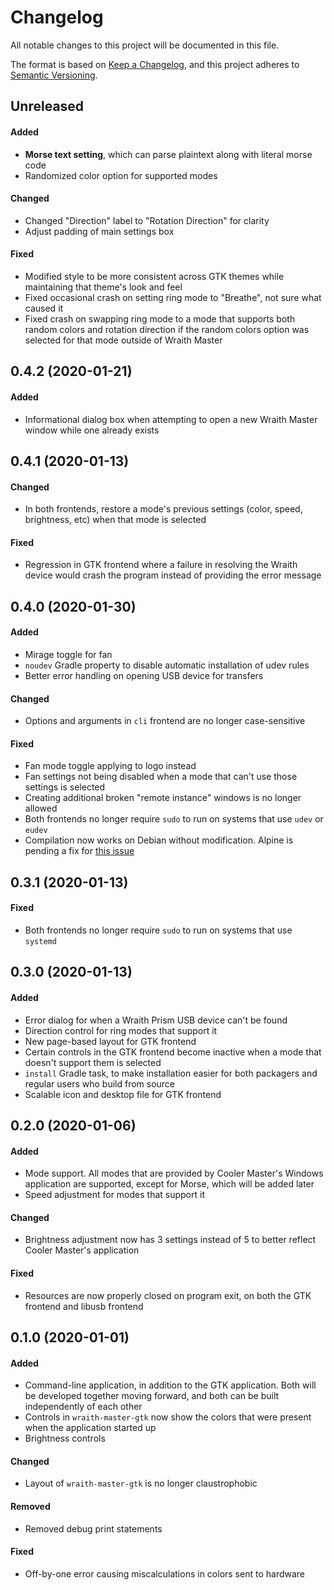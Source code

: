 # Changelog
All notable changes to this project will be documented in this file.

The format is based on [Keep a Changelog](https://keepachangelog.com/en/1.0.0/),
and this project adheres to [Semantic Versioning](https://semver.org/spec/v2.0.0.html).

## Unreleased

#### Added 
- **Morse text setting**, which can parse plaintext along with literal morse code
- Randomized color option for supported modes

#### Changed 
- Changed "Direction" label to "Rotation Direction" for clarity
- Adjust padding of main settings box

#### Fixed 
- Modified style to be more consistent across GTK themes while maintaining that theme's look and feel
- Fixed occasional crash on setting ring mode to "Breathe", not sure what caused it
- Fixed crash on swapping ring mode to a mode that supports both random colors and rotation direction if the random colors option was selected for that mode outside of Wraith Master

## 0.4.2 (2020-01-21)

#### Added 
- Informational dialog box when attempting to open a new Wraith Master window while one already exists

## 0.4.1 (2020-01-13)

#### Changed 
- In both frontends, restore a mode's previous settings (color, speed, brightness, etc) when that mode is selected

#### Fixed 
- Regression in GTK frontend where a failure in resolving the Wraith device would crash the program instead of providing the error message

## 0.4.0 (2020-01-30)

#### Added 
- Mirage toggle for fan
- `noudev` Gradle property to disable automatic installation of udev rules
- Better error handling on opening USB device for transfers

#### Changed
- Options and arguments in `cli` frontend are no longer case-sensitive

#### Fixed 
- Fan mode toggle applying to logo instead
- Fan settings not being disabled when a mode that can't use those settings is selected
- Creating additional broken "remote instance" windows is no longer allowed
- Both frontends no longer require `sudo` to run on systems that use `udev` or `eudev`
- Compilation now works on Debian without modification. Alpine is pending a fix for [this issue](https://github.com/JetBrains/kotlin-native/issues/3771)

## 0.3.1 (2020-01-13)

#### Fixed 
- Both frontends no longer require `sudo` to run on systems that use `systemd`

## 0.3.0 (2020-01-13)

#### Added 
- Error dialog for when a Wraith Prism USB device can't be found
- Direction control for ring modes that support it
- New page-based layout for GTK frontend
- Certain controls in the GTK frontend become inactive when a mode that doesn't support them is selected
- `install` Gradle task, to make installation easier for both packagers and regular users who build from source
- Scalable icon and desktop file for GTK frontend

## 0.2.0 (2020-01-06)

#### Added 
- Mode support. All modes that are provided by Cooler Master's Windows application are supported, except for Morse, which will be added later
- Speed adjustment for modes that support it

#### Changed 
- Brightness adjustment now has 3 settings instead of 5 to better reflect Cooler Master's application

#### Fixed 
- Resources are now properly closed on program exit, on both the GTK frontend and libusb frontend


## 0.1.0 (2020-01-01)

#### Added 
- Command-line application, in addition to the GTK application. Both will be developed together moving forward, and both can be built independently of each other
- Controls in `wraith-master-gtk` now show the colors that were present when the application started up
- Brightness controls

#### Changed 
- Layout of `wraith-master-gtk` is no longer claustrophobic

#### Removed 
- Removed debug print statements

#### Fixed 
- Off-by-one error causing miscalculations in colors sent to hardware
